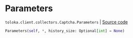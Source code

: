 # Parameters
`toloka.client.collectors.Captcha.Parameters` | [Source code](https://github.com/Toloka/toloka-kit/blob/v1.2.0/src/client/collectors.py#L297)

```python
Parameters(self, *, history_size: Optional[int] = None)
```


